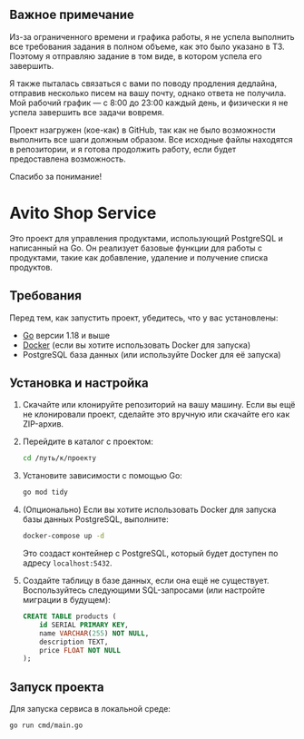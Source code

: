 ## Важное примечание

Из-за ограниченного времени и графика работы, я не успела выполнить все требования задания в полном объеме, как это было указано в ТЗ. Поэтому я отправляю задание в том виде, в котором успела его завершить. 

Я также пыталась связаться с вами по поводу продления дедлайна, отправив несколько писем на вашу почту, однако ответа не получила. Мой рабочий график — с 8:00 до 23:00 каждый день, и физически я не успела завершить все задачи вовремя.

Проект нзагружен (кое-как) в GitHub, так как не было возможности выполнить все шаги должным образом. Все исходные файлы находятся в репозитории, и я готова продолжить работу, если будет предоставлена возможность.

Спасибо за понимание!

# Avito Shop Service

Это проект для управления продуктами, использующий PostgreSQL и написанный на Go. Он реализует базовые функции для работы с продуктами, такие как добавление, удаление и получение списка продуктов.

## Требования

Перед тем, как запустить проект, убедитесь, что у вас установлены:

- [Go](https://golang.org/doc/install) версии 1.18 и выше
- [Docker](https://www.docker.com/get-started) (если вы хотите использовать Docker для запуска)
- PostgreSQL база данных (или используйте Docker для её запуска)

## Установка и настройка

1. Скачайте или клонируйте репозиторий на вашу машину. Если вы ещё не клонировали проект, сделайте это вручную или скачайте его как ZIP-архив.

2. Перейдите в каталог с проектом:

    ```bash
    cd /путь/к/проекту
    ```

3. Установите зависимости с помощью Go:

    ```bash
    go mod tidy
    ```

4. (Опционально) Если вы хотите использовать Docker для запуска базы данных PostgreSQL, выполните:

    ```bash
    docker-compose up -d
    ```

    Это создаст контейнер с PostgreSQL, который будет доступен по адресу `localhost:5432`.

5. Создайте таблицу в базе данных, если она ещё не существует. Воспользуйтесь следующими SQL-запросами (или настройте миграции в будущем):

    ```sql
    CREATE TABLE products (
        id SERIAL PRIMARY KEY,
        name VARCHAR(255) NOT NULL,
        description TEXT,
        price FLOAT NOT NULL
    );
    ```

## Запуск проекта

Для запуска сервиса в локальной среде:

```bash
go run cmd/main.go

